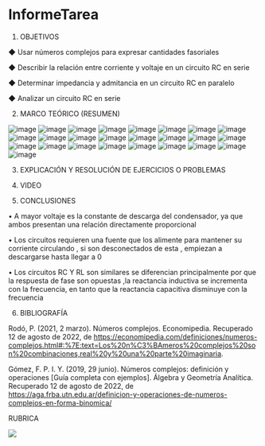 # InformeTarea


1. OBJETIVOS

◆ Usar números complejos para expresar cantidades
fasoriales


◆ Describir la relación entre corriente y voltaje en un
circuito RC en serie 


◆ Determinar impedancia y admitancia en un
circuito RC en paralelo

◆ Analizar un circuito RC en serie 



2. MARCO TEÓRICO (RESUMEN)

![image](https://user-images.githubusercontent.com/105679480/184696566-89a4ae66-7965-47be-a47b-c092e2f27970.png)
![image](https://user-images.githubusercontent.com/105679480/184696616-0acb88fb-da34-4267-a85f-bfacf0c4d24f.png)
![image](https://user-images.githubusercontent.com/105679480/184696674-62d35fc9-9395-4816-aefb-4ef03c308ce7.png)
![image](https://user-images.githubusercontent.com/105679480/184696730-b6f4f942-b247-476b-9787-01824f625133.png)
![image](https://user-images.githubusercontent.com/105679480/184696781-6c28a116-10c4-4f67-8a3e-cb53bd3ce858.png)
![image](https://user-images.githubusercontent.com/105679480/184696827-832700a5-5002-4b82-9026-373a8985dd39.png)
![image](https://user-images.githubusercontent.com/105679480/184696853-feda856d-ef51-4901-bc2b-d2e34ffe0d43.png)
![image](https://user-images.githubusercontent.com/105679480/184696900-43a37784-1bf9-45d6-876f-e208f23ff660.png)
![image](https://user-images.githubusercontent.com/105679480/184696951-ced9fbe9-62eb-48fe-960f-d4648a7a9e49.png)
![image](https://user-images.githubusercontent.com/105679480/184696982-8458646f-ab5b-4a08-8a95-7a8f5fe3822c.png)
![image](https://user-images.githubusercontent.com/105679480/184697024-064b61b9-32ea-4d53-8051-8ad6d2c64f44.png)
![image](https://user-images.githubusercontent.com/105679480/184697066-573da87c-9b76-4ec7-8b98-a31f217dbef9.png)
![image](https://user-images.githubusercontent.com/105679480/184697100-f171f4db-7e04-4b68-8ba2-46a19d358dc1.png)
![image](https://user-images.githubusercontent.com/105679480/184697140-03e4d8ef-03cc-429c-b4ed-05344391fbb7.png)
![image](https://user-images.githubusercontent.com/105679480/184697189-1208fe42-8fa3-415e-994c-aedc4f33418e.png)
![image](https://user-images.githubusercontent.com/105679480/184697226-f893ca08-c005-4a0c-92c5-14aa3f2d0c4d.png)
![image](https://user-images.githubusercontent.com/105679480/184697273-fe02db30-6b2e-42da-aa7e-3c6fb866092d.png)
![image](https://user-images.githubusercontent.com/105679480/184697313-ae223990-94a2-4795-8905-7ed71c836b0b.png)
![image](https://user-images.githubusercontent.com/105679480/184697350-1f5f06be-f0de-4d2a-91b8-5240748335ea.png)
![image](https://user-images.githubusercontent.com/105679480/184697392-7a1ee7af-cf29-4aed-95fb-c3c2a18ad1cb.png)
![image](https://user-images.githubusercontent.com/105679480/184697436-65287c1c-1916-486f-bb07-d405a3f0f673.png)
![image](https://user-images.githubusercontent.com/105679480/184697484-0d2172e1-4a7b-4452-b891-98e1425486be.png)
![image](https://user-images.githubusercontent.com/105679480/184697529-446430da-2650-4d5b-8fa8-f5c0f4e09573.png)
![image](https://user-images.githubusercontent.com/105679480/184697601-b3b5782d-5563-4b4e-a344-dd9c756f9e29.png)
![image](https://user-images.githubusercontent.com/105679480/184697683-c622f501-257d-440f-9746-049c3227aae2.png)


3. EXPLICACIÓN Y RESOLUCIÓN DE EJERCICIOS O PROBLEMAS

4. VIDEO



5. CONCLUSIONES

•	A mayor voltaje es la constante de descarga del condensador, ya que ambos presentan una relación directamente proporcional


•	Los circuitos requieren una fuente que los alimente para mantener su corriente circulando , 
si son desconectados de esta , empiezan a descargarse hasta llegar a 0


•	Los circuitos RC Y RL son similares se diferencian principalmente por que la respuesta de fase son opuestas ,la reactancia inductiva se incrementa con la frecuencia, en tanto que la reactancia capacitiva disminuye con la frecuencia 


6. BIBLIOGRAFÍA

Rodó, P. (2021, 2 marzo). Números complejos. Economipedia. Recuperado 12 de agosto de 2022, de https://economipedia.com/definiciones/numeros-complejos.html#:%7E:text=Los%20n%C3%BAmeros%20complejos%20son%20combinaciones,real%20y%20una%20parte%20imaginaria.


Gómez, F. P. I. Y. (2019, 29 junio). Números complejos: definición y operaciones [Guía completa con ejemplos]. Álgebra y Geometría Analítica. Recuperado 12 de agosto de 2022, de https://aga.frba.utn.edu.ar/definicion-y-operaciones-de-numeros-complejos-en-forma-binomica/



RUBRICA

![](https://github.com/doalulema/InformeTarea/blob/main/Tarea.png)
